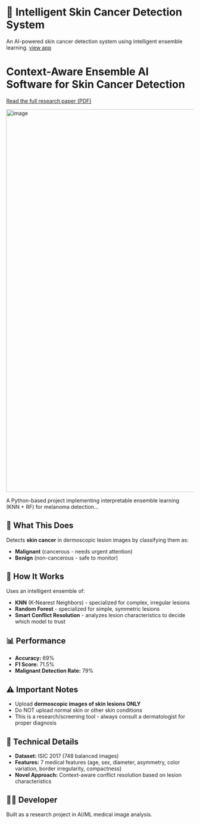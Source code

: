 # 🏥 Intelligent Skin Cancer Detection System 

An AI-powered skin cancer detection system using intelligent ensemble learning.
[view app](https://huggingface.co/spaces/RavichandraNayakar/Intelligent-Skin-Cancer-Detection-System)

# Context-Aware Ensemble AI Software for Skin Cancer Detection
[Read the full research paper (PDF)](https://acrobat.adobe.com/id/urn:aaid:sc:ap:d48153ea-64c4-45cd-976d-b7dff9071dab)

<img width="1920" height="1028" alt="image" src="https://github.com/user-attachments/assets/4348484e-42de-4a55-af10-e5121552e28b" />

A Python-based project implementing interpretable ensemble learning (KNN + RF) for melanoma detection...

## 🎯 What This Does

Detects **skin cancer** in dermoscopic lesion images by classifying them as:
- **Malignant** (cancerous - needs urgent attention)
- **Benign** (non-cancerous - safe to monitor)

## 🧠 How It Works

Uses an intelligent ensemble of:
- **KNN** (K-Nearest Neighbors) - specialized for complex, irregular lesions
- **Random Forest** - specialized for simple, symmetric lesions
- **Smart Conflict Resolution** - analyzes lesion characteristics to decide which model to trust

## 📊 Performance

- **Accuracy:** 69%
- **F1 Score:** 71.5%
- **Malignant Detection Rate:** 79%

## ⚠️ Important Notes

- Upload **dermoscopic images of skin lesions ONLY**
- Do NOT upload normal skin or other skin conditions
- This is a research/screening tool - always consult a dermatologist for proper diagnosis

## 🔬 Technical Details

- **Dataset:** ISIC 2017 (748 balanced images)
- **Features:** 7 medical features (age, sex, diameter, asymmetry, color variation, border irregularity, compactness)
- **Novel Approach:** Context-aware conflict resolution based on lesion characteristics

## 👨‍💻 Developer

Built as a research project in AI/ML medical image analysis.
